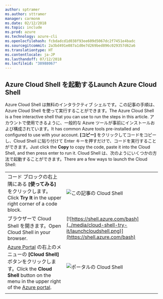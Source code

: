 ```yaml
---
author: sptramer
ms.author: sttramer
manager: carmonm
ms.date: 02/12/2018
ms.topic: include
ms.prod: azure
ms.technology: azure-cli
ms.openlocfilehash: fcbdadcd1d038f93ee609d5067dc2f7451e4badc
ms.sourcegitcommit: 2a3bd491e087a1d0e7d269bed896c029357d62a6
ms.translationtype: HT
ms.contentlocale: ja-JP
ms.lasthandoff: 07/12/2018
ms.locfileid: "38988067"
---
```

## <a name="launch-azure-cloud-shell"></a><span data-ttu-id="6f809-101">Azure Cloud Shell を起動する</span><span class="sxs-lookup"><span data-stu-id="6f809-101">Launch Azure Cloud Shell</span></span>

<span data-ttu-id="6f809-102">Azure Cloud Shell は無料のインタラクティブ シェルです。この記事の手順は、Azure Cloud Shell を使って実行することができます。</span><span class="sxs-lookup"><span data-stu-id="6f809-102">The Azure Cloud Shell is a free interactive shell that you can use to run the steps in this article.</span></span> <span data-ttu-id="6f809-103">アカウントで使用できるように、一般的な Azure ツールが事前にインストールおよび構成されています。</span><span class="sxs-lookup"><span data-stu-id="6f809-103">It has common Azure tools pre-installed and configured to use with your account.</span></span> <span data-ttu-id="6f809-104">**[コピー]** をクリックしてコードをコピーし、Cloud Shell に貼り付けて Enter キーを押すだけで、コードを実行することができます。</span><span class="sxs-lookup"><span data-stu-id="6f809-104">Just click the **Copy** to copy the code, paste it into the Cloud Shell, and then press enter to run it.</span></span>  <span data-ttu-id="6f809-105">Cloud Shell は、次のようにいくつかの方法で起動することができます。</span><span class="sxs-lookup"><span data-stu-id="6f809-105">There are a few ways to launch the Cloud Shell:</span></span>

|  |   |
|-----------------------------------------------|---|
| <span data-ttu-id="6f809-106">コード ブロックの右上隅にある **[使ってみる]** をクリックします。</span><span class="sxs-lookup"><span data-stu-id="6f809-106">Click **Try It** in the upper right corner of a code block.</span></span> | ![この記事の Cloud Shell](../media/cloud-shell-try-it/cli-try-it.png) |
| <span data-ttu-id="6f809-108">ブラウザーで Cloud Shell を開きます。</span><span class="sxs-lookup"><span data-stu-id="6f809-108">Open Cloud Shell in your browser.</span></span> | [![https://shell.azure.com/bash](../media/cloud-shell-try-it/launchcloudshell.png)](https://shell.azure.com/bash) |
| <span data-ttu-id="6f809-109">[Azure Portal](https://portal.azure.com) の右上のメニューの **[Cloud Shell]** ボタンをクリックします。</span><span class="sxs-lookup"><span data-stu-id="6f809-109">Click the **Cloud Shell** button on the menu in the upper right of the [Azure portal](https://portal.azure.com).</span></span> | ![ポータルの Cloud Shell](../media/cloud-shell-try-it/cloud-shell-menu.png) |
|  |  |
